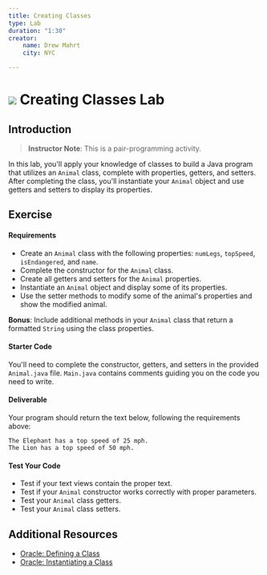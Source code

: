 ```yaml
---
title: Creating Classes
type: Lab
duration: "1:30"
creator:
    name: Drew Mahrt
    city: NYC

---
```


# ![](https://ga-dash.s3.amazonaws.com/production/assets/logo-9f88ae6c9c3871690e33280fcf557f33.png) Creating Classes Lab

## Introduction

> **Instructor Note**: This is a pair-programming activity.

In this lab, you'll apply your knowledge of classes to build a Java program that utilizes an `Animal` class, complete with properties, getters, and setters. After completing the class, you'll instantiate your `Animal` object and use getters and setters to display its properties.

## Exercise

#### Requirements

- Create an `Animal` class with the following properties: `numLegs`, `topSpeed`, `isEndangered`, and `name`.
- Complete the constructor for the `Animal` class.
- Create all getters and setters for the `Animal` properties.
- Instantiate an `Animal` object and display some of its properties.
- Use the setter methods to modify some of the animal's properties and show the modified animal.

**Bonus**: Include additional methods in your `Animal` class that return a formatted `String` using the class properties.

#### Starter Code

You'll need to complete the constructor, getters, and setters in the provided `Animal.java` file. `Main.java` contains comments guiding you on the code you need to write.

#### Deliverable

Your program should return the text below, following the requirements above:

```
The Elephant has a top speed of 25 mph.
The Lion has a top speed of 50 mph.
```

#### Test Your Code

* Test if your text views contain the proper text.
* Test if your `Animal` constructor works correctly with proper parameters.
* Test your `Animal` class getters.
* Test your `Animal` class setters.

## Additional Resources

- [Oracle: Defining a Class](https://docs.oracle.com/javase/tutorial/java/javaOO/classes.html)
- [Oracle: Instantiating a Class](https://docs.oracle.com/javase/tutorial/java/javaOO/objects.html)
